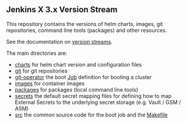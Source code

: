 ## Jenkins X 3.x Version Stream

This repository contains the versions of helm charts, images, git repositories, command line tools (packages) and other resources.

See the documentation on [version streams](https://jenkins-x.io/about/concepts/version-stream/).

The main directories are:

* [charts](charts) for helm chart version and configuration files
* [git](git) for git repositories
* [git-operator](git-operator) the boot [Job](git-operator/job.yaml) definition for booting a cluster
* [images](docker) for container images
* [packages](packages) for packages (local command line tools)
* [secrets](secrets) the default secret mapping files for defining how to map External Secrets to the underlying secret storage (e.g. Vault / GSM / ASM)
* [src](src) the common source code for the boot job and the [Makefile](src/Makefile.mk)
